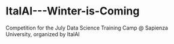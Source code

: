 # ItalAI---Winter-is-Coming
Competition for the July Data Science Training Camp @ Sapienza University, organized by ItalAI
